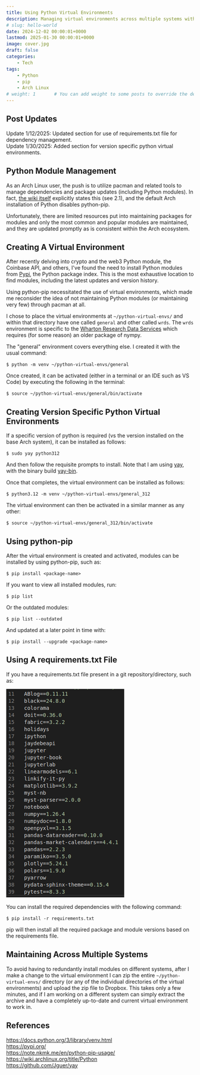 ```yaml
---
title: Using Python Virtual Environments
description: Managing virtual environments across multiple systems within Arch Linux.
# slug: hello-world
date: 2024-12-02 00:00:01+0000
lastmod: 2025-01-30 00:00:01+0000
image: cover.jpg
draft: false
categories:
    - Tech
tags:
    - Python
    - pip
    - Arch Linux
# weight: 1       # You can add weight to some posts to override the default sorting (date descending)
---
```


## Post Updates

Update 1/12/2025: Updated section for use of requirements.txt file for dependency management.</br>
Update 1/30/2025: Added section for version specific python virtual environments.

## Python Module Management

As an Arch Linux user, the push is to utilize pacman and related tools to manage dependencies and package updates (including Python modules). In fact, [the wiki itself](https://wiki.archlinux.org/title/Python) explicitly states this (see 2.1), and the default Arch installation of Python disables python-pip.

Unfortunately, there are limited resources put into maintaining packages for modules and only the most common and popular modules are maintained, and they are updated promptly as is consistent within the Arch ecosystem.

## Creating A Virtual Environment

After recently delving into crypto and the web3 Python module, the Coinbase API, and others, I've found the need to install Python modules from [Pypi](https://pypi.org/), the Python package index. This is the most exhaustive location to find modules, including the latest updates and version history.

Using python-pip necessitated the use of virtual environments, which made me reconsider the idea of not maintaining Python modules (or maintaining very few) through pacman at all.

I chose to place the virtual environments at `~/python-virtual-envs/` and within that directory have one called `general` and other called `wrds`. The `wrds` environment is specific to the [Wharton Research Data Services](https://wrds-www.wharton.upenn.edu/) which requires (for some reason) an older package of nympy.

The "general" environment covers everything else. I created it with the usual command:

    $ python -m venv ~/python-virtual-envs/general

Once created, it can be activated (either in a terminal or an IDE such as VS Code) by executing the following in the terminal:

    $ source ~/python-virtual-envs/general/bin/activate

## Creating Version Specific Python Virtual Environments

If a specific version of python is required (vs the version installed on the base Arch system), it can be installed as follows:

    $ sudo yay python312

And then follow the requisite prompts to install. Note that I am using [yay](https://github.com/Jguer/yay), with the binary build [yay-bin](https://aur.archlinux.org/yay-bin.git).

Once that completes, the virtual environment can be installed as follows:

    $ python3.12 -m venv ~/python-virtual-envs/general_312

The virtual environment can then be activated in a similar manner as any other:

    $ source ~/python-virtual-envs/general_312/bin/activate

## Using python-pip

After the virtual environment is created and activated, modules can be installed by using python-pip, such as:

    $ pip install <package-name>

If you want to view all installed modules, run:

    $ pip list

Or the outdated modules:

    $ pip list --outdated

And updated at a later point in time with:

    $ pip install --upgrade <package-name>

## Using A requirements.txt File

If you have a requirements.txt file present in a git repository/directory, such as:

![Requirements.txt Example](01_Requirements.txt_Example.png)

You can install the required dependencies with the following command:

    $ pip install -r requirements.txt

pip will then install all the required package and module versions based on the requirements file.

## Maintaining Across Multiple Systems

To avoid having to redundantly install modules on different systems, after I make a change to the virtual environment I can zip the entire `~/python-virtual-envs/` directory (or any of the individual directories of the virtual environments) and upload the zip file to Dropbox. This takes only a few minutes, and if I am working on a different system can simply extract the archive and have a completely up-to-date and current virtual environment to work in.

## References

https://docs.python.org/3/library/venv.html</br>
https://pypi.org/</br>
https://note.nkmk.me/en/python-pip-usage/</br>
https://wiki.archlinux.org/title/Python</br>
https://github.com/Jguer/yay